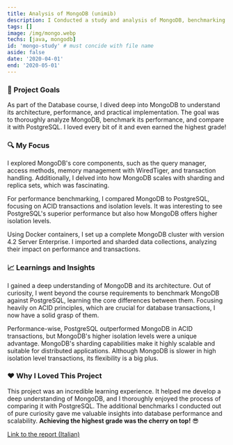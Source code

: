 ```yaml
---
title: Analysis of MongoDB (unimib)
description: I Conducted a study and analysis of MongoDB, benchmarking its performance against PostgreSQL. 
tags: []
image: /img/mongo.webp
techs: [java, mongodb]
id: 'mongo-study' # must concide with file name
aside: false
date: '2020-04-01'
end: '2020-05-01'
---
```


### 🎯 Project Goals
As part of the Database course, I dived deep into MongoDB to understand its architecture, performance, and practical implementation. 
The goal was to thoroughly analyze MongoDB, benchmark its performance, and compare it with PostgreSQL. I loved every bit of it and even earned the highest grade! 

### 🔍 My Focus
I explored MongoDB's core components, such as the query manager, access methods, memory management with WiredTiger, and transaction handling. Additionally, I delved into how MongoDB scales with sharding and replica sets, which was fascinating.

For performance benchmarking, I compared MongoDB to PostgreSQL, focusing on ACID transactions and isolation levels. It was interesting to see PostgreSQL's superior performance but also how MongoDB offers higher isolation levels.

Using Docker containers, I set up a complete MongoDB cluster with version 4.2 Server Enterprise. I imported and sharded data collections, analyzing their impact on performance and transactions.

### 📈 Learnings and Insights
I gained a deep understanding of MongoDB and its architecture. Out of curiosity, I went beyond the course requirements to benchmark MongoDB against PostgreSQL, learning the core differences between them. Focusing heavily on ACID principles, which are crucial for database transactions, I now have a solid grasp of them.

Performance-wise, PostgreSQL outperformed MongoDB in ACID transactions, but MongoDB's higher isolation levels were a unique advantage. MongoDB's sharding capabilities make it highly scalable and suitable for distributed applications. Although MongoDB is slower in high isolation level transactions, its flexibility is a big plus.

### ❤️  Why I Loved This Project
This project was an incredible learning experience. It helped me develop a deep understanding of MongoDB, and I thoroughly enjoyed the process of comparing it with PostgreSQL. The additional benchmarks I conducted out of pure curiosity gave me valuable insights into database performance and scalability. **Achieving the highest grade was the cherry on top!** 😎

[Link to the report (Italian)](/doc/unimib-mongo.pdf)
